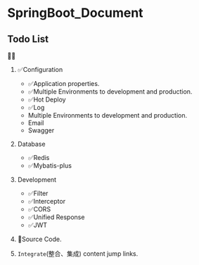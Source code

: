 # SpringBoot_Document

## Todo List

🔳✅

1. ✅Configuration
    - ✅Application properties.
    - ✅Multiple Environments to development and production.
    - ✅Hot Deploy
    - ✅Log
    - Multiple Environments to development and production.
    - Email
    - Swagger
2. Database
    - ✅Redis
    - ✅Mybatis-plus
3. Development
    - ✅Filter
    - ✅Interceptor
    - ✅CORS
    - ✅Unified Response
    - ✅JWT
4. 🔳Source Code.

100. `Integrate`(整合、集成) content jump links.

